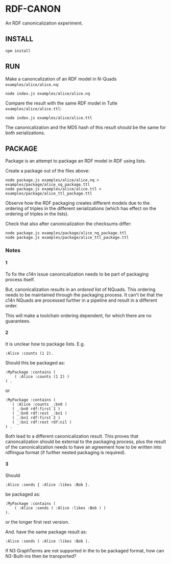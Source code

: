 # RDF-CANON

An RDF canonicalization experiment.

## INSTALL

```
npm install
```

## RUN

Make a canoncalization of an RDF model in N-Quads `examples/alice/alice.nq`:

```
node index.js examples/alice/alice.nq
```

Compare the result with the same RDF model in Tutle `examples/alice/alice.ttl`:

```
node index.js examples/alice/alice.ttl
```

The canonicalization and the MD5 hash of this result should be the same for both serializations.

## PACKAGE

Package is an attempt to package an RDF model in RDF using lists.

Create a package out of the files above:

```
node package.js examples/alice/alice.nq > examples/package/alice_nq_package.ttl
node package.js examples/alice/alice.ttl > examples/package/alice_ttl_package.ttl
```

Observe how the RDF packaging creates different models due to the ordering of triples in the different serializations (which has effect on the ordering of triples in the lists).

Check that also after canonicalization the checksums differ:

```
node package.js examples/package/alice_nq_package.ttl
node package.js examples/package/alice_ttl_package.ttl
```

### Notes

#### 1

To fix the c14n issue canonicalization needs to be part of packaging process itself. 

But, canonicalization results in an _ordered_ list of NQuads. This ordering needs to be maintained through the packaging process. It can't be that the c14n NQuads are processed further in a 
pipeline and result in a different order.

This will make a toolchain ordering dependent, for which there are no guarantees.

#### 2

It is unclear how to package lists. E.g.

```
:Alice :counts (1 2).
```

Should this be packaged as:

```
:MyPackage :contains (
    ( :Alice :counts (1 2) )
) .
```

or

```
:MyPackage :contains (
   ( :Alice :counts _:bn0 )
   ( _:bn0 rdf:first 1 )
   ( _:bn0 rdf:rest _:bn1 )
   ( _:bn1 rdf:first 2 )
   ( _:bn1 rdf:rest rdf:nil )
) .
```

Both lead to a different canonicalization result. This proves that canoncalization should be
external to the packaging process, plus the result of the canonicalization needs to have 
an agreement how to be written into rdflingua format (if further nested packaging is required).

#### 3

Should

```
:Alice :sends { :Alice :likes :Bob }.
```

be packaged as:

```
:MyPackage :contains (
    ( :Alice :sends ( :Alice :likes :Bob ) )
).
```

or the longer first rest version.

And. have the same package result as:

```
:Alice :sends ( :Alice :likes :Bob ).
```

If N3 GraphTerms are not supported in the to be packaged format, how can N3-Built-ins then be transported?